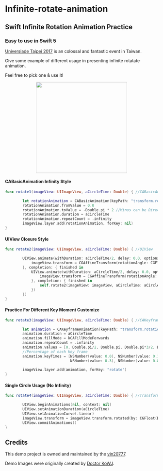# Infinite-rotate-animation
## Swift Infinite Rotation Animation Practice

### Easy to use in Swift 5

<a href="https://www.2017.taipei/home" target="Taiwan">Universiade Taipei 2017</a> is an colossal and fantastic event in Taiwan.

Give some example of different usage in presenting infinite rotatate animation.

Feel free to pick one & use it!

<p align="center" >
  <img src="https://user-images.githubusercontent.com/31400661/30192677-77839fee-947b-11e7-9f5f-534875d93483.gif" width="300">
</p>

#### CABasicAnimation Infinity Style

```Swift 5
func rotate1(imageView: UIImageView, aCircleTime: Double) { //CABasicAnimation
        
        let rotationAnimation = CABasicAnimation(keyPath: "transform.rotation")
        rotationAnimation.fromValue = 0.0
        rotationAnimation.toValue = -Double.pi * 2 //Minus can be Direction
        rotationAnimation.duration = aCircleTime
        rotationAnimation.repeatCount = .infinity
        imageView.layer.add(rotationAnimation, forKey: nil)
}   
```

#### UIView Closure Style

```Swift 5
func rotate2(imageView: UIImageView, aCircleTime: Double) { //UIView
        
        UIView.animate(withDuration: aCircleTime/2, delay: 0.0, options: .curveLinear, animations: {
            imageView.transform = CGAffineTransform(rotationAngle: CGFloat(Double.pi))
        }, completion: { finished in
            UIView.animate(withDuration: aCircleTime/2, delay: 0.0, options: .curveLinear, animations: {
                imageView.transform = CGAffineTransform(rotationAngle: CGFloat(Double.pi*2))
            }, completion: { finished in
                self.rotate2(imageView: imageView, aCircleTime: aCircleTime)
            })
        })
}
```

#### Practice For Different Key Moment Customize

```Swift 5
func rotate3(imageView: UIImageView, aCircleTime: Double) { //CAKeyframeAnimation
        
        let animation = CAKeyframeAnimation(keyPath: "transform.rotation.z")
        animation.duration = aCircleTime
        animation.fillMode = kCAFillModeForwards
        animation.repeatCount = .infinity
        animation.values = [0, Double.pi/2, Double.pi, Double.pi*3/2, Double.pi*2]
        //Percentage of each key frame
        animation.keyTimes = [NSNumber(value: 0.0), NSNumber(value: 0.1),
                              NSNumber(value: 0.3), NSNumber(value: 0.8), NSNumber(value: 1.0)]
        
        imageView.layer.add(animation, forKey: "rotate")
}
```

#### Single Circle Usage (No Infinity)

```Swift 5
func rotate4(imageView: UIImageView, aCircleTime: Double) { //Transform (Failed to be infinite)
        
        UIView.beginAnimations(nil, context: nil)
        UIView.setAnimationDuration(aCircleTime)
        UIView.setAnimationCurve(.linear)
        imageView.transform = imageView.transform.rotated(by: CGFloat(Double.pi))
        UIView.commitAnimations()
}
```

## Credits

This demo project is owned and maintained by the <a href="mailto:vin20777@gmail.com">vin20777</a>.

Demo Images were originally created by [Doctor KoWJ](https://www.facebook.com/DoctorKoWJ/).
